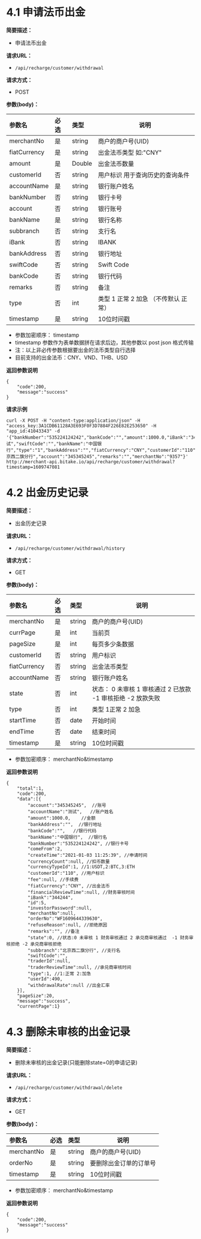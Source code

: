 # 4.1 申请法币出金
**简要描述：** 

- 申请法币出金

**请求URL：** 
- `/api/recharge/customer/withdrawal `

**请求方式：**
- POST

**参数(body)：** 

|参数名|必选|类型|说明|
|:----    |:---|:----- |-----   |
|merchantNo |是|string | 商户的商户号(UID)  |
|fiatCurrency |是|string |出金法币类型 如:"CNY"  |
|amount|是|Double|出金法币数量|
|customerId|否|string|用户标识 用于查询历史的查询条件|
|accountName|是|string|银行账户姓名|
|bankNumber|否|string|银行卡号|
|account|否|string|银行账号|
|bankName|是|string|银行名称|
|subbranch|否|string|支行名|
|iBank|否|string|IBANK|
|bankAddress|否|string|银行地址|
|swiftCode|否|string|Swift Code|
|bankCode|否|string|银行代码|
|remarks|否|string|备注|
|type|否|int|类型  1 正常  2 加急  （不传默认 正常）|
|timestamp |是|string | 10位时间戳  |

- 参数加密顺序： timestamp
- timestamp 参数作为表单数据拼在请求后边，其他参数以 post  json 格式传输
- 注：以上非必传参数根据要出金的法币类型自行选择
- 目前支持的出金法币：CNY、VND、THB、USD

 **返回参数说明** 

```
{
    "code":200,
    "message":"success"
}
```
 **请求示例** 
```
curl -X POST -H "content-type:application/json" -H "access_key:3A1CDB61128A3E693F0F3D7884F226E82E253650" -H "app_id:41043343" -d '{"bankNumber":"535224124242","bankCode":"","amount":1000.0,"iBank":"344244","accountName":"测试","swiftCode":"","bankName":"中国银行","type":"1","bankAddress":"","fiatCurrency":"CNY","customerId":"110","subbranch":"北京西二旗分行","account":"345345245","remarks":"","merchantNo":"9357"}' http://merchant-api.bitake.io/api/recharge/customer/withdrawal?timestamp=1609747081
```
# 4.2 出金历史记录
**简要描述：** 

- 出金历史记录

**请求URL：** 
- `/api/recharge/customer/withdrawal/history `

**请求方式：**
- GET

**参数(body)：** 

|参数名|必选|类型|说明|
|:----    |:---|:----- |-----   |
|merchantNo |是|string | 商户的商户号(UID)  |
|currPage|是|int|当前页|
|pageSize|是|int|每页多少条数据|
|customerId|否|string|用户标识|
|fiatCurrency|否|string|出金法币类型|
|accountName|否|string|银行账户姓名|
|state|否|int|状态： 0 未审核 1 审核通过 2 已放款  -1 审核拒绝 -2 放款失败|
|type|否|int|类型 1正常 2 加急|
|startTime|否|date|开始时间|
|endTime|否|date|结束时间|
|timestamp |是|string | 10位时间戳  |

- 参数加密顺序： merchantNo&timestamp

 **返回参数说明** 

```
{
    "total":1,
    "code":200,
    "data":[{
        "account":"345345245",  //账号
        "accountName":"测试",   //账户姓名
        "amount":1000.0,    //金额
        "bankAddress":"",  //银行地址
        "bankCode":"",   //银行代码
        "bankName":"中国银行",  //银行名
        "bankNumber":"535224124242", //银行卡号
        "comeFrom":2, 
        "createTime":"2021-01-03 11:25:39", //申请时间
        "currencyCount":null, //扣币数量
        "currencyTypeId":1, //1:USDT,2:BTC,3:ETH
        "customerId":"110", //用户标识
        "fee":null, //手续费
        "fiatCurrency":"CNY", //出金法币
        "financialReviewTime":null, //财务审核时间
        "iBank":"344244", 
        "id":5, 
        "investorPassword":null,
        "merchantNo":null,
        "orderNo":"WF1609644339630", 
        "refuseReason":null, //拒绝原因
        "remarks":"", //备注
        "state":0, //状态:0 未审核 1 财务审核通过 2 承兑商审核通过  -1 财务审核拒绝 -2 承兑商审核拒绝 
        "subbranch":"北京西二旗分行", //支行名
        "swiftCode":"", 
        "traderId":null, 
        "traderReviewTime":null, //承兑商审核时间
        "type":1, //1:正常 2:加急
        "userId":490,
        "withdrawalRate":null //出金汇率
    }],
    "pageSize":20,
    "message":"success",
    "currentPage":1}
```

# 4.3 删除未审核的出金记录
**简要描述：** 

- 删除未审核的出金记录(只能删除state=0的申请记录)

**请求URL：** 
- `/api/recharge/customer/withdrawal/delete `

**请求方式：**
- GET

**参数(body)：** 

|参数名|必选|类型|说明|
|:----    |:---|:----- |-----   |
|merchantNo |是|string | 商户的商户号(UID)  |
|orderNo |是|string |要删除出金订单的订单号  |
|timestamp |是|string | 10位时间戳  |

- 参数加密顺序： merchantNo&timestamp

 **返回参数说明** 

```
{
    "code":200,
    "message":"success"
}

```
